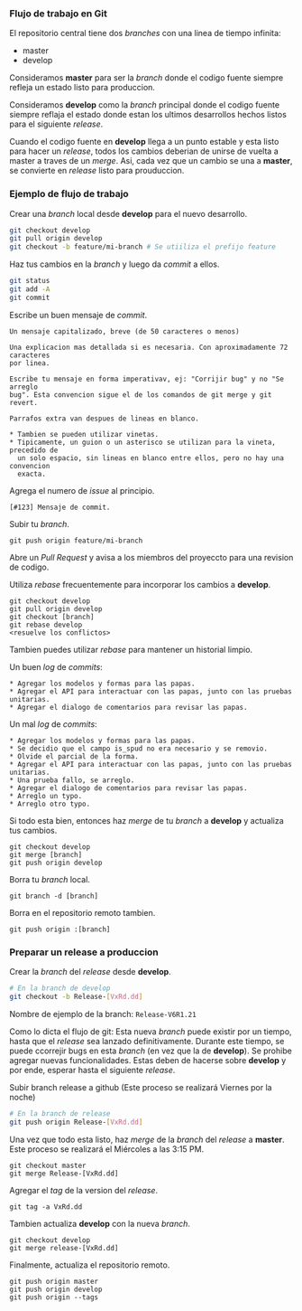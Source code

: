### Flujo de trabajo en Git

El repositorio central tiene dos _branches_ con una linea de tiempo infinita:

* master
* develop

Consideramos __master__ para ser la _branch_ donde el codigo fuente siempre
refleja un estado listo para produccion.

Consideramos __develop__ como la _branch_ principal donde el codigo fuente
siempre reflaja el estado donde estan los ultimos desarrollos hechos listos para
el siguiente _release_.

Cuando el codigo fuente en __develop__ llega a un punto estable y esta listo
para hacer un _release_, todos los cambios deberian de unirse de vuelta a master
a traves de un _merge_. Asi, cada vez que un cambio se una a __master__, se
convierte en _release_ listo para prouduccion.

### Ejemplo de flujo de trabajo

Crear una _branch_ local desde __develop__ para el nuevo desarrollo.

```sh
git checkout develop
git pull origin develop
git checkout -b feature/mi-branch # Se utiiliza el prefijo feature
```

Haz tus cambios en la _branch_ y luego da _commit_ a ellos.

```sh
git status
git add -A
git commit
```

Escribe un buen mensaje de _commit_.

```
Un mensaje capitalizado, breve (de 50 caracteres o menos)

Una explicacion mas detallada si es necesaria. Con aproximadamente 72 caracteres
por linea.

Escribe tu mensaje en forma imperativav, ej: "Corrijir bug" y no "Se arreglo
bug". Esta convencion sigue el de los comandos de git merge y git revert.

Parrafos extra van despues de lineas en blanco.

* Tambien se pueden utilizar vinetas.
* Tipicamente, un guion o un asterisco se utilizan para la vineta, precedido de
  un solo espacio, sin lineas en blanco entre ellos, pero no hay una convencion
  exacta.
```

Agrega el numero de _issue_ al principio.

````
[#123] Mensaje de commit.
````

Subir tu _branch_.

````
git push origin feature/mi-branch
````

Abre un _Pull Request_ y avisa a los miembros del proyeccto para una revision de
codigo.

Utiliza _rebase_ frecuentemente para incorporar los cambios a __develop__.

````
git checkout develop
git pull origin develop
git checkout [branch]
git rebase develop
<resuelve los conflictos>
````

Tambien puedes utilizar _rebase_ para mantener un historial limpio.

Un buen _log_ de _commits_:

```
* Agregar los modelos y formas para las papas.
* Agregar el API para interactuar con las papas, junto con las pruebas unitarias.
* Agregar el dialogo de comentarios para revisar las papas.
```

Un mal _log_ de _commits_:

```
* Agregar los modelos y formas para las papas.
* Se decidio que el campo is_spud no era necesario y se removio.
* Olvide el parcial de la forma.
* Agregar el API para interactuar con las papas, junto con las pruebas unitarias.
* Una prueba fallo, se arreglo.
* Agregar el dialogo de comentarios para revisar las papas.
* Arreglo un typo.
* Arreglo otro typo.
```

Si todo esta bien, entonces haz _merge_ de tu _branch_ a __develop__ y actualiza
tus cambios.

````
git checkout develop
git merge [branch]
git push origin develop
````

Borra tu _branch_ local.

````
git branch -d [branch]
````

Borra en el repositorio remoto tambien.

````
git push origin :[branch]
````

### Preparar un release a produccion

Crear la _branch_ del _release_ desde __develop__.

```sh
# En la branch de develop
git checkout -b Release-[VxRd.dd]
```

Nombre de ejemplo de la branch: `Release-V6R1.21`

Como lo dicta el flujo de git: Esta nueva _branch_ puede existir por un tiempo,
hasta que el _release_ sea lanzado definitivamente. Durante este tiempo, se
puede ccorrejir bugs en esta _branch_ (en vez que la de __develop__). Se
prohibe agregar nuevas funcionalidades. Estas deben de hacerse sobre __develop__
y por ende, esperar hasta el siguiente _release_.

Subir branch release a github (Este proceso se realizará Viernes por la noche)

```sh
# En la branch de release
git push origin Release-[VxRd.dd]
```

Una vez que todo esta listo, haz _merge_ de la _branch_ del _release_ a __master__. Este proceso se realizará el Miércoles a las 3:15 PM.

````
git checkout master
git merge Release-[VxRd.dd]
````

Agregar el _tag_ de la version del _release_.

````
git tag -a VxRd.dd
````

Tambien actualiza __develop__ con la nueva _branch_.

````
git checkout develop
git merge release-[VxRd.dd]
````

Finalmente, actualiza el repositorio remoto.

````
git push origin master
git push origin develop
git push origin --tags
````
